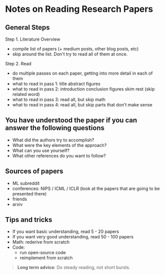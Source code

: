 # Notes on Reading Research Papers

## General Steps

Step 1. Literature Overview

- compile list of papers (+ medium posts, other blog posts, etc)
- skip around the list. Don't try to read all of them at once.

Step 2. Read

- do multiple passes on each paper, getting into more detail in each of them
- what to read in pass 1: title          abstract     figures
- what to read in pass 2: introduction   conclusion   figures   skim rest (skip related word)
- what to read in pass 3: read all, but skip math
- what to read in pass 4: read all, but skip parts that don't make sense

## You have understood the paper if you can answer the following questions

- What did the authors try to accomplish?
- What were the key elements of the approach?
- What can you use yourself?
- What other references do you want to follow?

## Sources of papers

- ML subreddit
- conferences: NIPS / ICML / ICLR (look at the papers that are going to be presented there)
- friends
- arxiv

## Tips and tricks

- If you want basic understanding, read 5  - 20  papers
- If you want very good understanding, read 50 - 100 papers
- Math: rederive from scratch
- Code:
  - run open-source code
  - reimplement from scratch

> **Long term advice**: Do steady reading, not short bursts.
